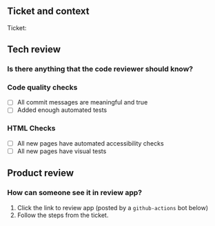 ## Ticket and context

Ticket:

## Tech review

### Is there anything that the code reviewer should know?

### Code quality checks
- [ ] All commit messages are meaningful and true
- [ ] Added enough automated tests

### HTML Checks
- [ ] All new pages have automated accessibility checks
- [ ] All new pages have visual tests

## Product review

### How can someone see it in review app?
1. Click the link to review app (posted by a `github-actions` bot below)
2. Follow the steps from the ticket.